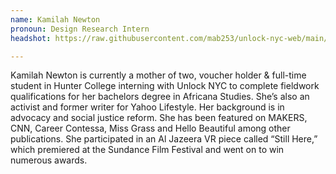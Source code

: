 ```yaml
---
name: Kamilah Newton
pronoun: Design Research Intern
headshot: https://raw.githubusercontent.com/mab253/unlock-nyc-web/main/uploads/kn_bio.png

---
```

Kamilah Newton is currently a mother of two, voucher holder & full-time student in Hunter College interning with Unlock NYC to complete fieldwork qualifications for her bachelors degree in Africana Studies. She’s also an activist and former writer for Yahoo Lifestyle. Her background is in advocacy and social justice reform. She has been featured on MAKERS, CNN, Career Contessa, Miss Grass and Hello Beautiful among other publications. She participated in an Al Jazeera VR piece called “Still Here,” which premiered at the Sundance Film Festival and went on to win numerous awards. 